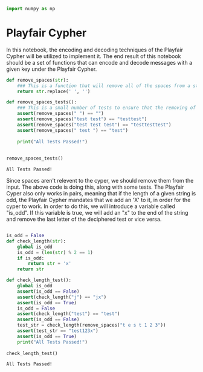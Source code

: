 

```python
import numpy as np
```

# Playfair Cypher

In this notebook, the encoding and decoding techniques of the Playfair Cypher will be utilized to implement it. The end result of this notebook should be a set of functions that can encode and decode messages with a given key under the Playfair Cypher. 


```python
def remove_spaces(str):
    ### This is a function that will remove all of the spaces from a string. 
    return str.replace(' ', '')
```


```python
def remove_spaces_tests():
    ### This is a small number of tests to ensure that the removing of spaces works properly
    assert(remove_spaces(" ") == "")
    assert(remove_spaces("test test") == "testtest")
    assert(remove_spaces("test test test") == "testtesttest")
    assert(remove_spaces(" test ") == "test")
    
    print("All Tests Passed!")
    
    
remove_spaces_tests()
```

    All Tests Passed!


Since spaces aren't relevent to the cyper, we should remove them from the input. The above code is doing this, along with some tests. The Playfair Cyper also only works in pairs, meaning that if the length of a given string is odd, the Playfair Cypher mandates that we add an 'X' to it, in order for the cyper to work. In order to do this, we will introduce a variable called "is_odd". If this variable is true, we will add an "x" to the end of the string and remove the last letter of the deciphered test or vice versa. 


```python

is_odd = False
def check_length(str):
    global is_odd
    is_odd = (len(str) % 2 == 1)
    if is_odd:
        return str + 'x'
    return str
```


```python
def check_length_test():
    global is_odd
    assert(is_odd == False)
    assert(check_length("j") == "jx")
    assert(is_odd == True)
    is_odd = False
    assert(check_length("test") == "test")
    assert(is_odd == False)
    test_str = check_length(remove_spaces("t e s t 1 2 3"))
    assert(test_str == "test123x")
    assert(is_odd == True)
    print("All Tests Passed!")
    
check_length_test()
```

    All Tests Passed!

